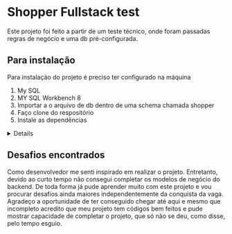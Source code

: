 # Shopper Fullstack test

Este projeto foi feito a partir de um teste técnico, onde foram passadas regras de negócio e uma db pré-configurada.

## Para instalação

Para instalação do projeto é preciso ter configurado na máquina

1. My SQL
2. MY SQL Workbench 8
3. Importar a o arquivo de db dentro de uma schema chamada shopper
4. Faço clone do respositório
5. Instale as dependências
<details>

1. Package.json `npm init -y`

2. Express mySQL e Nodemon `npm i express mysql nodemon`

3. Atualize o package.json com `"type": "module"` e após dê o comando `node index.js`

4. Atualizar o package.json para que a conexão se refaça automaticamente. Em scripts: `"start": "nodemon index.js"`

5. Baixe o aplicativo postman para verificar a comunicação com a API

6. Instalação React na pasta cliente execute `npx creat-react-app`

7. Servidor de desenvolvimento `npm start`

8. Instalação do React router DOM `npm i react-router-dom`

9. Instalação do Axios `npm i axios` permite chamar api usando o react

10. Instalação da lib cors `npm i cors`

11. Instalação lib para leitura de arquivo .csv `npm i papaparse`

</details>

## Desafios encontrados

Como desenvolvedor me senti inspirado em realizar o projeto. Entretanto, devido ao curto tempo não consegui completar os modelos de negócio do backend. De toda forma já pude aprender muito com este projeto e vou procurar desafios ainda maiores independentemente da conquista da vaga. Agradeço a oportunidade de ter conseguido chegar até aqui e mesmo que incompleto acredito que meu projeto tem códigos bem feitos e pude mostrar capacidade de completar o projeto, que só não se deu, como disse, pelo tempo esguio.
